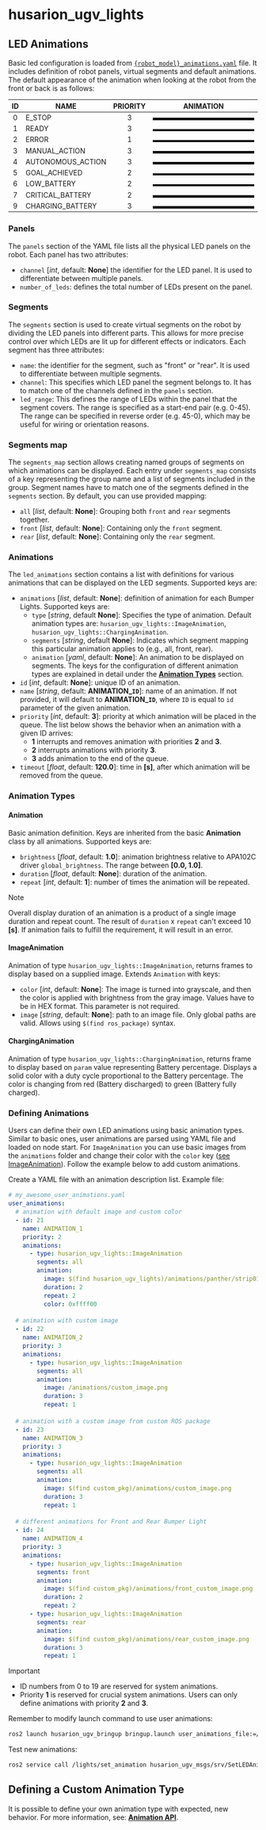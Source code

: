 # husarion_ugv_lights

## LED Animations

Basic led configuration is loaded from [`{robot_model}_animations.yaml`](config) file. It includes definition of robot panels, virtual segments and default animations. The default appearance of the animation when looking at the robot from the front or back is as follows:

|  ID   | NAME              | PRIORITY | ANIMATION                                          |
| :---: | ----------------- | :------: | -------------------------------------------------- |
|   0   | E_STOP            |    3     | ![E_STOP](.docs/E_STOP.webp)                       |
|   1   | READY             |    3     | ![READY](.docs/READY.webp)                         |
|   2   | ERROR             |    1     | ![ERROR](.docs/ERROR.webp)                         |
|   3   | MANUAL_ACTION     |    3     | ![MANUAL_ACTION](.docs/MANUAL_ACTION.webp)         |
|   4   | AUTONOMOUS_ACTION |    3     | ![AUTONOMOUS_ACTION](.docs/AUTONOMOUS_ACTION.webp) |
|   5   | GOAL_ACHIEVED     |    2     | ![GOAL_ACHIEVED](.docs/GOAL_ACHIEVED.webp)         |
|   6   | LOW_BATTERY       |    2     | ![LOW_BATTERY](.docs/LOW_BATTERY.webp)             |
|   7   | CRITICAL_BATTERY  |    2     | ![CRITICAL_BATTERY](.docs/CRITICAL_BATTERY.webp)   |
|   9   | CHARGING_BATTERY  |    3     | ![CHARGING_BATTERY](.docs/CHARGING_BATTERY.webp)   |

### Panels

The `panels` section of the YAML file lists all the physical LED panels on the robot. Each panel has two attributes:

- `channel` [*int*, default: **None**] the identifier for the LED panel. It is used to differentiate between multiple panels.
- `number_of_leds`: defines the total number of LEDs present on the panel.

### Segments

The `segments` section is used to create virtual segments on the robot by dividing the LED panels into different parts. This allows for more precise control over which LEDs are lit up for different effects or indicators. Each segment has three attributes:

- `name`: the identifier for the segment, such as "front" or "rear". It is used to differentiate between multiple segments.
- `channel`: This specifies which LED panel the segment belongs to. It has to match one of the channels defined in the `panels` section.
- `led_range`: This defines the range of LEDs within the panel that the segment covers. The range is specified as a start-end pair (e.g. 0-45). The range can be specified in reverse order (e.g. 45-0), which may be useful for wiring or orientation reasons.

### Segments map

The `segments_map` section allows creating named groups of segments on which animations can be displayed. Each entry under `segments_map` consists of a key representing the group name and a list of segments included in the group. Segment names have to match one of the segments defined in the `segments` section. By default, you can use provided mapping:

- `all` [*list*, default: **None**]: Grouping both `front` and `rear` segments together.
- `front` [*list*, default: **None**]: Containing only the `front` segment.
- `rear` [*list*, default: **None**]: Containing only the `rear` segment.

### Animations

The `led_animations` section contains a list with definitions for various animations that can be displayed on the LED segments. Supported keys are:

- `animations` [*list*, default: **None**]: definition of animation for each Bumper Lights. Supported keys are:
  - `type` [*string*, default **None**]: Specifies the type of animation. Default animation types are: `husarion_ugv_lights::ImageAnimation`, `husarion_ugv_lights::ChargingAnimation`.
  - `segments` [*string*, default **None**]: Indicates which segment mapping this particular animation applies to (e.g., all, front, rear).
  - `animation` [*yaml*, default: **None**]: An animation to be displayed on segments. The keys for the configuration of different animation types are explained in detail under the [**Animation Types**](#animation-types) section.
- `id` [*int*, default: **None**]: unique ID of an animation.
- `name` [*string*, default: **ANIMATION_`ID`**]: name of an animation. If not provided, it will default to **ANIMATION_`ID`**, where `ID` is equal to `id` parameter of the given animation.
- `priority` [*int*, default: **3**]: priority at which animation will be placed in the queue. The list below shows the behavior when an animation with a given ID arrives:
  - **1** interrupts and removes animation with priorities **2** and **3**.
  - **2** interrupts animations with priority **3**.
  - **3** adds animation to the end of the queue.
- `timeout` [*float*, default: **120.0**]: time in **[s]**, after which animation will be removed from the queue.

### Animation Types

#### Animation

Basic animation definition. Keys are inherited from the basic **Animation** class by all animations. Supported keys are:

- `brightness` [*float*, default: **1.0**]: animation brightness relative to APA102C driver `global_brightness`. The range between **[0.0, 1.0]**.
- `duration` [*float*, default: **None**]: duration of the animation.
- `repeat` [*int*, default: **1**]: number of times the animation will be repeated.

> [!NOTE]
> Overall display duration of an animation is a product of a single image duration and repeat count. The result of `duration` x `repeat`  can't exceed 10 **[s]**. If animation fails to fulfill the requirement, it will result in an error.

#### ImageAnimation

Animation of type `husarion_ugv_lights::ImageAnimation`, returns frames to display based on a supplied image. Extends `Animation` with keys:

- `color` [*int*, default: **None**]: The image is turned into grayscale, and then the color is applied with brightness from the gray image. Values have to be in HEX format. This parameter is not required.
- `image` [*string*, default: **None**]: path to an image file. Only global paths are valid. Allows using `$(find ros_package)` syntax.

#### ChargingAnimation

Animation of type `husarion_ugv_lights::ChargingAnimation`, returns frame to display based on `param` value representing Battery percentage. Displays a solid color with a duty cycle proportional to the Battery percentage. The color is changing from red (Battery discharged) to green (Battery fully charged).

### Defining Animations

Users can define their own LED animations using basic animation types. Similar to basic ones, user animations are parsed using YAML file and loaded on node start. For `ImageAnimation` you can use basic images from the `animations` folder and change their color with the `color` key ([see ImageAnimation](#imageanimation)). Follow the example below to add custom animations.

Create a YAML file with an animation description list. Example file:

```yaml
# my_awesome_user_animations.yaml
user_animations:
  # animation with default image and custom color
  - id: 21
    name: ANIMATION_1
    priority: 2
    animations:
      - type: husarion_ugv_lights::ImageAnimation
        segments: all
        animation:
          image: $(find husarion_ugv_lights)/animations/panther/strip01_red.png
          duration: 2
          repeat: 2
          color: 0xffff00

  # animation with custom image
  - id: 22
    name: ANIMATION_2
    priority: 3
    animations:
      - type: husarion_ugv_lights::ImageAnimation
        segments: all
        animation:
          image: /animations/custom_image.png
          duration: 3
          repeat: 1

  # animation with a custom image from custom ROS package
  - id: 23
    name: ANIMATION_3
    priority: 3
    animations:
      - type: husarion_ugv_lights::ImageAnimation
        segments: all
        animation:
          image: $(find custom_pkg)/animations/custom_image.png
          duration: 3
          repeat: 1

  # different animations for Front and Rear Bumper Light
  - id: 24
    name: ANIMATION_4
    priority: 3
    animations:
      - type: husarion_ugv_lights::ImageAnimation
        segments: front
        animation:
          image: $(find custom_pkg)/animations/front_custom_image.png
          duration: 2
          repeat: 2
      - type: husarion_ugv_lights::ImageAnimation
        segments: rear
        animation:
          image: $(find custom_pkg)/animations/rear_custom_image.png
          duration: 3
          repeat: 1
```

> [!IMPORTANT]
>
> - ID numbers from 0 to 19 are reserved for system animations.
> - Priority **1** is reserved for crucial system animations. Users can only define animations with priority **2** and **3**.

Remember to modify launch command to use user animations:

``` bash
ros2 launch husarion_ugv_bringup bringup.launch user_animations_file:=/my_awesome_user_animations.yaml
```

Test new animations:

```bash
ros2 service call /lights/set_animation husarion_ugv_msgs/srv/SetLEDAnimation "{animation: {id: 0, param: ''}, repeating: true}"
```

## Defining a Custom Animation Type

It is possible to define your own animation type with expected, new behavior. For more information, see: [**Animation API**](LIGHTS_API.md).
